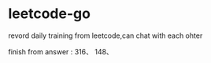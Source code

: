 # leetcode-go
revord daily training from leetcode,can chat with each ohter


finish from answer :
316、
148、